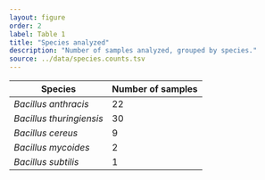 ```yaml
---
layout: figure
order: 2
label: Table 1
title: "Species analyzed"
description: "Number of samples analyzed, grouped by species."
source: ../data/species.counts.tsv
---
```

<table class="table table-bordered">
<thead>
    <tr>
    <th>Species</th>
    <th>Number of samples</th>
    </tr>
</thead>
<tbody>
    <tr>
        <td><em>Bacillus anthracis</em></td>
        <td>22</td>
    </tr>
    <tr>
        <td><em>Bacillus thuringiensis</em></td>
        <td>30</td>
    </tr>
    <tr>
        <td><em>Bacillus cereus</em></td>
        <td>9</td>
    </tr>
    <tr>
        <td><em>Bacillus mycoides</em></td>
        <td>2</td>
    </tr>
    <tr>
        <td><em>Bacillus subtilis</em></td>
        <td>1</td>
    </tr>
</tbody>
</table>



